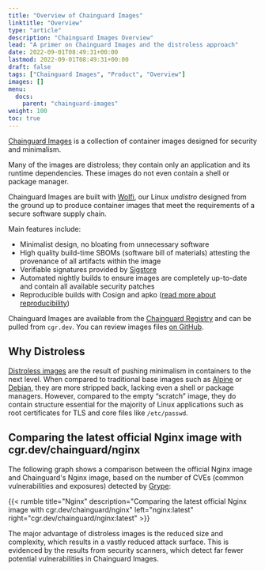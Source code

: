 ```yaml
---
title: "Overview of Chainguard Images"
linktitle: "Overview"
type: "article"
description: "Chainguard Images Overview"
lead: "A primer on Chainguard Images and the distroless approach"
date: 2022-09-01T08:49:31+00:00
lastmod: 2022-09-01T08:49:31+00:00
draft: false
tags: ["Chainguard Images", "Product", "Overview"]
images: []
menu:
  docs:
    parent: "chainguard-images"
weight: 100
toc: true
---
```


[Chainguard Images](https://www.chainguard.dev/chainguard-images?utm_source=docs) is a collection of container images designed for security and minimalism.

Many of the images are distroless; they contain only an application and its runtime dependencies. These images do not even contain a shell or package manager.

Chainguard Images are built with [Wolfi](/open-source/wolfi/overview), our Linux _undistro_ designed from the ground up to produce container images that meet the requirements of a secure software supply chain.

Main features include:

- Minimalist design, no bloating from unnecessary software
- High quality build-time SBOMs (software bill of materials) attesting the provenance of all artifacts within the image
- Verifiable signatures provided by [Sigstore](/open-source/sigstore/cosign/an-introduction-to-cosign/)
- Automated nightly builds to ensure images are completely up-to-date and contain all available security patches
- Reproducible builds with Cosign and apko ([read more about reproducibility](https://www.chainguard.dev/unchained/reproducing-chainguards-reproducible-image-builds))

Chainguard Images are available from the [Chainguard Registry](/chainguard/chainguard-images/registry/overview/) and can be pulled from `cgr.dev`. You can review images files [on GitHub](https://github.com/chainguard-images).

## Why Distroless

[Distroless images](https://blog.chainguard.dev/minimal-container-images-towards-a-more-secure-future/) are the result of pushing minimalism in containers to the next level. When compared to traditional base images such as [Alpine](https://hub.docker.com/_/alpine) or [Debian](https://hub.docker.com/_/debian), they are more stripped back, lacking even a shell or package managers. However, compared to the empty “scratch” image, they do contain structure essential for the majority of Linux applications such as root certificates for TLS and core files like `/etc/passwd`.

## Comparing the latest official Nginx image with cgr.dev/chainguard/nginx

The following graph shows a comparison between the official Nginx image and Chainguard's Nginx image, based on the number of CVEs (common vulnerabilities and exposures) detected by [Grype](https://github.com/anchore/grype):

{{< rumble title="Nginx" description="Comparing the latest official Nginx image with cgr.dev/chainguard/nginx" left="nginx:latest" right="cgr.dev/chainguard/nginx:latest" >}}

The major advantage of distroless images is the reduced size and complexity, which results in a vastly reduced attack surface. This is evidenced by the results from security scanners, which detect far fewer potential vulnerabilities in Chainguard Images.
